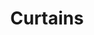 ---
layout: illustration
title: Curtains
description: Personal Illustration
alt: Illustration of woman's silhouette in front of baroquely patterned curtain
medium: Silkscreen print 
large-image: curtains-large.jpg
small-image: curtains-small.jpg
size: 1790x2500
---